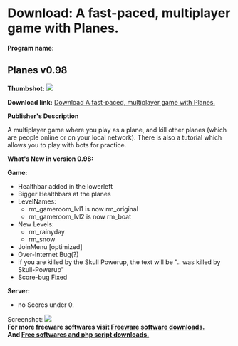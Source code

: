 # Download: A fast-paced, multiplayer game with Planes. 

**Program name:**

## Planes v0.98

  
**Thumbshot:** ![](http://www.freewarefiles.com/screenshot/mpplanes_md.jpg)   
  
**Download link:** [Download A fast-paced, multiplayer game with Planes. ](http://freesoftwares.boysofts.com/Planes_program_26603.html)  
  


**Publisher's Description**  
  


A multiplayer game where you play as a plane, and kill other planes (which are people online or on your local network). There is also a tutorial which allows you to play with bots for practice. 

**What's New in version 0.98:**

**Game:**

  * Healthbar added in the lowerleft 
  * Bigger Healthbars at the planes 
  * LevelNames: 
    * rm_gameroom_lvl1 is now rm_original 
    * rm_gameroom_lvl2 is now rm_boat 
  * New Levels: 
    * rm_rainyday 
    * rm_snow 
  * JoinMenu [optimized] 
  * Over-Internet Bug(?) 
  * If you are killed by the Skull Powerup, the text will be ".. was killed by Skull-Powerup" 
  * Score-bug Fixed 

**Server:**

  * no Scores under 0. 

  
  
Screenshot: ![](http://www.freewarefiles.com/screenshot/mpplanes.jpg)   
**For more freeware softwares visit [Freeware software downloads.](http://freesoftwares.boysofts.com/)**   
**And [Free softwares and php script downloads.](http://www.boysofts.com/)**
